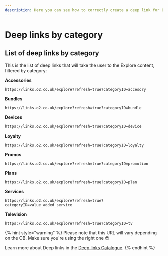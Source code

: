 ```yaml
---
description: Here you can see how to correctly create a deep link for Explore
---
```


# Deep links by category

## List of deep links by category

This is the list of deep links that will take the user to the Explore content, filtered by category:

**Accessories**

`https://links.o2.co.uk/explore?refresh=true?categoryID=accesory`

**Bundles**

`https://links.o2.co.uk/explore?refresh=true?categoryID=bundle`

**Devices**

`https://links.o2.co.uk/explore?refresh=true?categoryID=device`

**Loyalty**

`https://links.o2.co.uk/explore?refresh=true?categoryID=loyalty`

**Promos**

`https://links.o2.co.uk/explore?refresh=true?categoryID=promotion`

**Plans**

`https://links.o2.co.uk/explore?refresh=true?categoryID=plan`

**Services**

`https://links.o2.co.uk/explore?refresh=true?categoryID=value_added_service`

**Television**

`https://links.o2.co.uk/explore?refresh=true?categoryID=tv`

{% hint style="warning" %}
Please note that this URL will vary depending on the OB. Make sure you're using the right one 😉

Learn more about Deep links in the [Deep links Catalogue](https://tef-novum.gitbook.io/novum/develop/deeplinks-catalog/myo2-o2-ask).
{% endhint %}

